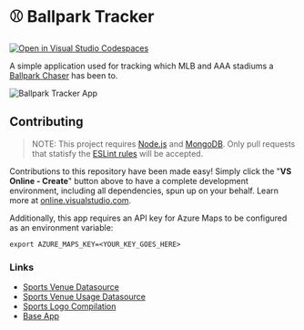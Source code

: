 # ⚾ Ballpark Tracker

[![Open in Visual Studio Codespaces](https://img.shields.io/endpoint?style=social&url=https%3A%2F%2Faka.ms%2Fvso-badge)](https://online.visualstudio.com/environments/new?name=Ballpark%20Tracker&repo=nikmd23/ballpark-tracker)

A simple application used for tracking which MLB and AAA stadiums a [Ballpark Chaser](https://www.ballparkchasers.com/) has been to.

![Ballpark Tracker App](screenshot.png)

## Contributing

> NOTE: This project requires [Node.js](https://nodejs.org/) and [MongoDB](https://www.mongodb.com/). Only pull requests that statisfy the [ESLint rules](https://github.com/nikmd23/ballpark-tracker/blob/master/.eslintrc.json) will be accepted. 

Contributions to this repository have been made easy! Simply click the "**VS Online - Create**" button above to have a complete development environment, including all dependencies, spun up on your behalf. Learn more at [online.visualstudio.com](http://online.visualstudio.com).

Additionally, this app requires an API key for Azure Maps to be configured as an environment variable:

```
export AZURE_MAPS_KEY=<YOUR_KEY_GOES_HERE>
```

### Links

- [Sports Venue Datasource](https://hifld-geoplatform.opendata.arcgis.com/datasets/major-sport-venues/data)
- [Sports Venue Usage Datasource](https://hifld-geoplatform.opendata.arcgis.com/datasets/major-sport-venues-usage/data)
- [Sports Logo Compilation](http://www.sportslogos.net/)
- [Base App](https://docs.microsoft.com/en-us/azure/azure-maps/tutorial-create-store-locator)
